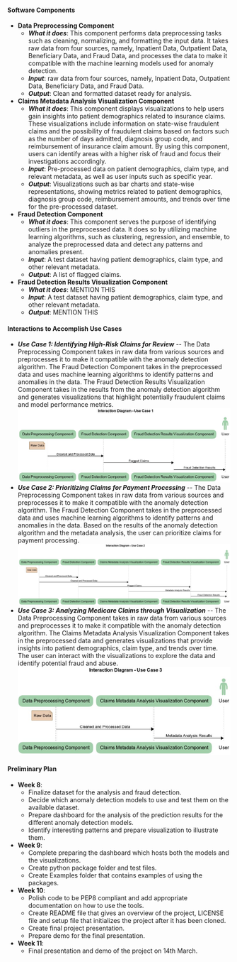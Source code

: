 #### Software Components
* **Data Preprocessing Component**
    * ***What it does***: This component performs data preprocessing tasks such as cleaning, normalizing, and formatting the input data. It takes raw data from four sources, namely, Inpatient Data, Outpatient Data, Beneficiary Data, and Fraud Data, and processes the data to make it compatible with the machine learning models used for anomaly detection.
    * ***Input***: raw data from four sources, namely, Inpatient Data, Outpatient Data, Beneficiary Data, and Fraud Data.
    * ***Output***: Clean and formatted dataset ready for analysis.
* **Claims Metadata Analysis Visualization Component**
    * ***What it does***: This component displays visualizations to help users gain insights into patient demographics related to insurance claims. These visualizations include information on state-wise fraudulent claims and the possibility of fraudulent claims based on factors such as the number of days admitted, diagnosis group code, and reimbursement of insurance claim amount. By using this component, users can identify areas with a higher risk of fraud and focus their investigations accordingly.
    * ***Input***: Pre-processed data on patient demographics, claim type, and relevant metadata, as well as user inputs such as specific year.
    * ***Output***: Visualizations such as bar charts and state-wise representations, showing metrics related to patient demographics, diagnosis group code, reimbursement amounts, and trends over time for the pre-processed dataset.
* **Fraud Detection Component**
    * ***What it does***: This component serves the purpose of identifying outliers in the preprocessed data. It does so by utilizing machine learning algorithms, such as clustering, regression, and ensemble, to analyze the preprocessed data and detect any patterns and anomalies present.
    * ***Input***: A test dataset having patient demographics, claim type, and other relevant metadata.
    * ***Output***: A list of flagged claims.
* **Fraud Detection Results Visualization Component**
    * ***What it does***: MENTION THIS
    * ***Input***: A test dataset having patient demographics, claim type, and other relevant metadata.
    * ***Output***: MENTION THIS


#### Interactions to Accomplish Use Cases
- ***Use Case 1: Identifying High-Risk Claims for Review*** -- The Data Preprocessing Component takes in raw data from various sources and preprocesses it to make it compatible with the anomaly detection algorithm. The Fraud Detection Component takes in the preprocessed data and uses machine learning algorithms to identify patterns and anomalies in the data. The Fraud Detection Results Visualization Component takes in the results from the anomaly detection algorithm and generates visualizations that highlight potentially fraudulent claims and model performance metrics.
![Interaction Diagram - Use Case 1](Interaction_Diagram_Use_Case_1.jpg)
- ***Use Case 2: Prioritizing Claims for Payment Processing*** -- The Data Preprocessing Component takes in raw data from various sources and preprocesses it to make it compatible with the anomaly detection algorithm. The Fraud Detection Component takes in the preprocessed data and uses machine learning algorithms to identify patterns and anomalies in the data. Based on the results of the anomaly detection algorithm and the metadata analysis, the user can prioritize claims for payment processing.
![Interaction Diagram - Use Case 2](Interaction_Diagram_Use_Case_2.jpg)
- ***Use Case 3: Analyzing Medicare Claims through Visualization*** -- The Data Preprocessing Component takes in raw data from various sources and preprocesses it to make it compatible with the anomaly detection algorithm. The Claims Metadata Analysis Visualization Component takes in the preprocessed data and generates visualizations that provide insights into patient demographics, claim type, and trends over time. The user can interact with the visualizations to explore the data and identify potential fraud and abuse.
![Interaction Diagram - Use Case 3](Interaction_Diagram_Use_Case_3.jpg)

#### Preliminary Plan
- **Week 8**:
    * Finalize dataset for the analysis and fraud detection.
    * Decide which anomaly detection models to use and test them on the available dataset.
    * Prepare dashboard for the analysis of the prediction results for the different anomaly detection models.
    * Identify interesting patterns and prepare visualization to illustrate them.
- **Week 9**:
    * Complete preparing the dashboard which hosts both the models and the visualizations.
    * Create python package folder and test files.
    * Create Examples folder that contains examples of using the packages.
- **Week 10**:
    * Polish code to be PEP8 compliant and add appropriate documentation on how to use the tools.
    * Create README file that gives an overview of the project, LICENSE file and setup file that initializes the project after it has been cloned.
    * Create final project presentation.
    * Prepare demo for the final presentation.
- **Week 11**:
    * Final presentation and demo of the project on 14th March.






